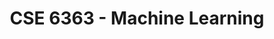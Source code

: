 ---
title: "CSE 6363 - Machine Learning"
description: "Graduate-level machine learning topics covering the foundations up to modern publications."
draft: false
type: course-detail
term: Summer 2025
lastmod: 2025-06-04T00:00:00Z
---